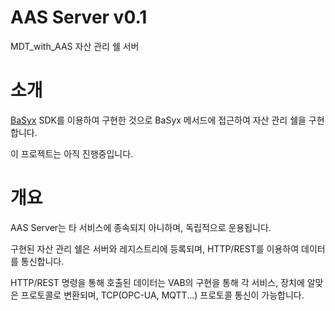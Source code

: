 # AAS Server v0.1
MDT_with_AAS 자산 관리 쉘 서버

# 소개
[BaSyx](https://www.eclipse.org/basyx/) SDK를 이용하여 구현한 것으로 BaSyx 메서드에 접근하여 자산 관리 쉘을 구현 합니다.

이 프로젝트는 아직 진행중입니다.

# 개요
AAS Server는 타 서비스에 종속되지 아니하며, 독립적으로 운용됩니다. 

구현된 자산 관리 쉘은 서버와 레지스트리에 등록되며, HTTP/REST를 이용하여 데이터를 통신합니다.

HTTP/REST 명령을 통해 호출된 데이터는 VAB의 구현을 통해 각 서비스, 장치에 알맞은 프로토콜로 변환되며, TCP(OPC-UA, MQTT...) 프로토콜 통신이 가능합니다.
